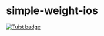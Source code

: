 # simple-weight-ios

[![Tuist badge](https://img.shields.io/badge/Powered%20by-Tuist-blue)](https://tuist.io)
